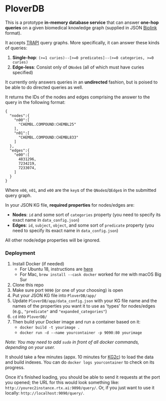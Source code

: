 # PloverDB

This is a prototype **in-memory database service** that can answer **one-hop queries** on a given biomedical knowledge graph (supplied in JSON [Biolink](https://biolink.github.io/biolink-model/) format).

It accepts [TRAPI](https://github.com/NCATSTranslator/ReasonerAPI) query graphs. More specifically, it can answer these kinds of queries:

1. **Single-hop**: `(>=1 curies)--[>=0 predicates]--(>=0 categories, >=0 curies)`
2. **Edge-less**: Consist only of `QNode`s (all of which must have curies specified)

It currently only answers queries in an **undirected** fashion, but is poised to be able to do directed queries as well.

It returns the IDs of the nodes and edges comprising the answer to the query in the following format:
```
{
  "nodes":{
    "n00":[
      "CHEMBL.COMPOUND:CHEMBL25"
    ],
    "n01":[
      "CHEMBL.COMPOUND:CHEMBL833"
    ]
  },
  "edges":{
    "e00":[
      4831296,
      7234219,
      7233074,
    ]
  }
}
```
Where `n00`, `n01`, and `e00` are the `key`s of the `QNode`s/`QEdge`s in the submitted query graph.

In your JSON KG file, **required properties** for nodes/edges are:
* **Nodes**: `id` and some sort of `categories` property (you need to specify its exact name in `data_config.json`)
* **Edges**: `id`, `subject`, `object`, and some sort of `predicate` property (you need to specify its exact name in `data_config.json`)

All other node/edge properties will be ignored.

### Deployment

1. Install Docker (if needed)
    * For Ubuntu 18, instructions are [here](https://github.com/RTXteam/RTX/blob/master/code/kg2/install-docker-ubuntu18.sh)
    * For Mac, `brew install --cask docker` worked for me with macOS Big Sur
1. Clone this repo
1. Make sure port `9090` (or one of your choosing) is open
1. Put your JSON KG file into `PloverDB/app/`
1. Update `PloverDB/app/data_config.json` with your KG file name and the names of the properties you want it to use as 'types' for nodes/edges (e.g., `"predicate"` and `"expanded_categories"`)
1. `cd` into `PloverDB/`
1. Then build your Docker image and run a container based on it:
    * `docker build -t yourimage .`
    * `docker run -d --name yourcontainer -p 9090:80 yourimage`

*Note: You may need to add `sudo` in front of all docker commands, depending on your user.*

It should take a few minutes (appx. 10 minutes for [KG2c](https://github.com/RTXteam/RTX/tree/master/code/kg2/canonicalized)) to load the data and build indexes. You can do `docker logs yourcontainer` to check on its progress.

Once it's finished loading, you should be able to send it requests at the port you opened; the URL for this would look something like: `http://yourec2instance.rtx.ai:9090/query/`. Or, if you just want to use it locally: `http://localhost:9090/query/`.
